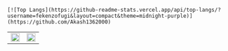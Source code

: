 




<table>
  <tr>
    <td>
      <a><img width="100%" src="http://github-readme-streak-stats.herokuapp.com/?user=fekenzofugi&theme=radical&date_format=M%20j%5B%2C%20Y%5D&ring=ff3068&fire=ff3068&sideNums=ff3068"></a>
    </td>
    <td>
     <a><img width="100%" src="https://github-readme-stats.vercel.app/api?username=fekenzofugi&theme=radical&title_color=ff3068?"></a>
   </td>
  </tr>

    [![Top Langs](https://github-readme-stats.vercel.app/api/top-langs/?username=fekenzofugi&layout=compact&theme=midnight-purple)](https://github.com/Akash1362000)  

  </table>




